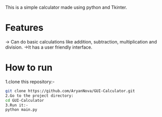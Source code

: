 This is a simple calculator made using python and Tkinter.
# Features
 -> Can do basic calculations like addition, subtraction, multiplication and division.
 ->It has a user friendly interface.
# How to run
 1.clone this repository:-
   ```bash
   git clone https://github.com/AryanNova/GUI-Calculator.git
 2.Go to the project directory:
   cd GUI-Calculator
 3.Run it:-
   python main.py
   